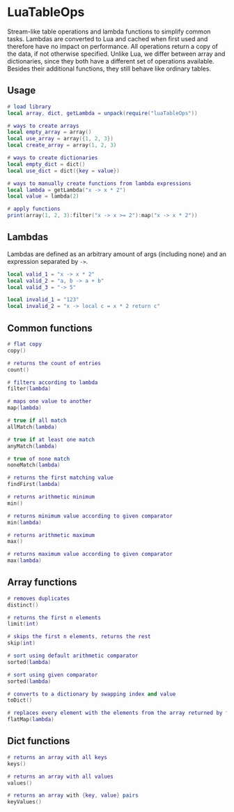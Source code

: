 # LuaTableOps
Stream-like table operations and lambda functions to simplify common tasks.
Lambdas are converted to Lua and cached when first used and therefore have no impact on performance.
All operations return a copy of the data, if not otherwise specified.
Unlike Lua, we differ between array and dictionaries, since they both have a different set of operations available.
Besides their additional functions, they still behave like ordinary tables.

## Usage
```lua
# load library
local array, dict, getLambda = unpack(require("luaTableOps"))

# ways to create arrays
local empty_array = array()
local use_array = array({1, 2, 3})
local create_array = array(1, 2, 3)

# ways to create dictionaries
local empty_dict = dict()
local use_dict = dict({key = value})

# ways to manually create functions from lambda expressions
local lambda = getLambda("x -> x * 2")
local value = lambda(2)

# apply functions
print(array(1, 2, 3):filter("x -> x >= 2"):map("x -> x * 2"))
```

## Lambdas
Lambdas are defined as an arbitrary amount of args (including none) and an expression separated by `->`.
```lua
local valid_1 = "x -> x * 2"
local valid_2 = "a, b -> a + b"
local valid_3 = "-> 5"

local invalid_1 = "123"
local invalid_2 = "x -> local c = x * 2 return c"
```

## Common functions
```lua
# flat copy
copy()

# returns the count of entries
count()

# filters according to lambda
filter(lambda)

# maps one value to another
map(lambda)

# true if all match
allMatch(lambda)

# true if at least one match
anyMatch(lambda)

# true of none match
noneMatch(lambda)

# returns the first matching value
findFirst(lambda)

# returns arithmetic minimum
min()

# returns minimum value according to given comparator
min(lambda)

# returns arithmetic maximum
max()

# returns maximum value according to given comparator
max(lambda)
```

## Array functions
```lua
# removes duplicates
distinct()

# returns the first n elements
limit(int)

# skips the first n elements, returns the rest
skip(int)

# sort using default arithmetic comparator
sorted(lambda)

# sort using given comparator
sorted(lambda)

# converts to a dictionary by swapping index and value
toDict()

# replaces every element with the elements from the array returned by the lambda
flatMap(lambda)
```

## Dict functions
```lua
# returns an array with all keys
keys()

# returns an array with all values
values()

# returns an array with {key, value} pairs
keyValues()
```
